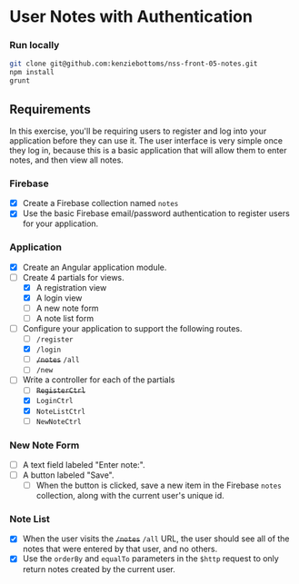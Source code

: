 # User Notes with Authentication

### Run locally

```bash
git clone git@github.com:kenziebottoms/nss-front-05-notes.git
npm install
grunt
```

## Requirements

In this exercise, you'll be requiring users to register and log into your application before they can use it. The user interface is very simple once they log in, because this is a basic application that will allow them to enter notes, and then view all notes.

### Firebase

- [x] Create a Firebase collection named `notes`
- [x] Use the basic Firebase email/password authentication to register users for your application.

### Application

- [x] Create an Angular application module.
- [ ] Create 4 partials for views.
    - [x] A registration view
    - [x] A login view
    - [ ] A new note form
    - [ ] A note list form
- [ ] Configure your application to support the following routes.
    - [ ] `/register`
    - [x] `/login`
    - [ ] ~~`/notes`~~ `/all`
    - [ ] `/new`
- [ ] Write a controller for each of the partials
    - [ ] ~~`RegisterCtrl`~~
    - [x] `LoginCtrl`
    - [x] `NoteListCtrl`
    - [ ] `NewNoteCtrl`

### New Note Form

- [ ] A text field labeled "Enter note:".
- [ ] A button labeled "Save".
    - [ ] When the button is clicked, save a new item in the Firebase `notes` collection, along with the current user's unique id.

### Note List

- [x] When the user visits the ~~`/notes`~~ `/all` URL, the user should see all of the notes that were entered by that user, and no others.
- [x] Use the `orderBy` and `equalTo` parameters in the `$http` request to only return notes created by the current user.
